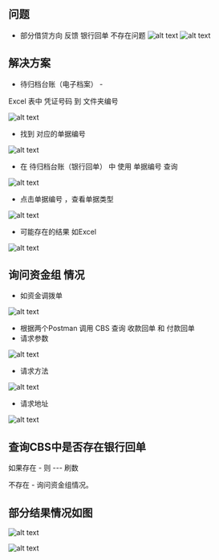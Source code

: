 
## 问题 
* 部分借贷方向 反馈 银行回单 不存在问题 
![alt text](https:\\cdn.jsdelivr.net\gh\qingyun201908\qingyun201908.github.io@images\images\处理无银行回单问题\image-6.png)
![alt text](https:\\cdn.jsdelivr.net\gh\qingyun201908\qingyun201908.github.io@images\images\处理无银行回单问题\image-7.png)
## 解决方案
* 待归档台账（电子档案） - 

Excel 表中 凭证号码 到 文件夹编号

![alt text](https:\\cdn.jsdelivr.net\gh\qingyun201908\qingyun201908.github.io@images\images\处理无银行回单问题\image-9.png)

* 找到 对应的单据编号

![alt text](https:\\cdn.jsdelivr.net\gh\qingyun201908\qingyun201908.github.io@images\images\处理无银行回单问题\image-10.png)


* 在 待归档台账（银行回单） 中 使用 单据编号 查询

![alt text](https:\\cdn.jsdelivr.net\gh\qingyun201908\qingyun201908.github.io@images\images\处理无银行回单问题\image-11.png)

* 点击单据编号 ，查看单据类型

![alt text](https:\\cdn.jsdelivr.net\gh\qingyun201908\qingyun201908.github.io@images\images\处理无银行回单问题\image-12.png)
* 可能存在的结果 如Excel

![alt text](https:\\cdn.jsdelivr.net\gh\qingyun201908\qingyun201908.github.io@images\images\处理无银行回单问题\企业微信截图_17514436945685.png)


## 询问资金组 情况
* 如资金调拨单 

![alt text](https:\\cdn.jsdelivr.net\gh\qingyun201908\qingyun201908.github.io@images\images\处理无银行回单问题\image-13.png)


* 根据两个Postman 调用 CBS 查询 收款回单 和 付款回单
* 请求参数

![alt text](https:\\cdn.jsdelivr.net\gh\qingyun201908\qingyun201908.github.io@images\images\处理无银行回单问题\image-17.png)
* 请求方法

![alt text](https:\\cdn.jsdelivr.net\gh\qingyun201908\qingyun201908.github.io@images\images\处理无银行回单问题\image-16.png)
* 请求地址

![alt text](https:\\cdn.jsdelivr.net\gh\qingyun201908\qingyun201908.github.io@images\images\处理无银行回单问题\image-18.png)


## 查询CBS中是否存在银行回单 

如果存在   - 则  --- 刷数

不存在 - 询问资金组情况。

## 部分结果情况如图

![alt text](https:\\cdn.jsdelivr.net\gh\qingyun201908\qingyun201908.github.io@images\images\处理无银行回单问题\image-14.png)

![alt text](https:\\cdn.jsdelivr.net\gh\qingyun201908\qingyun201908.github.io@images\images\处理无银行回单问题\image-15.png)